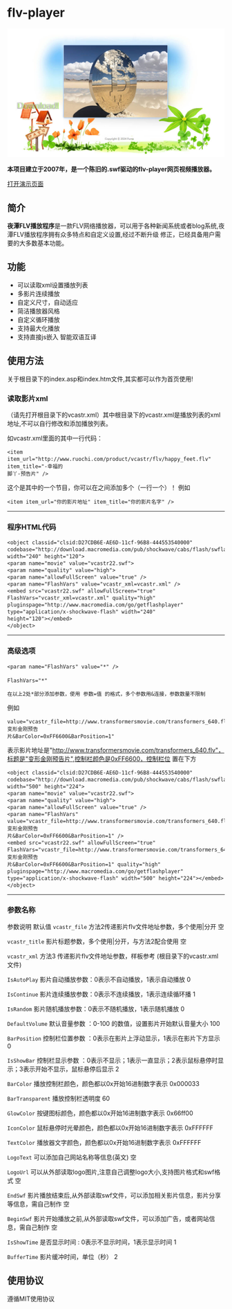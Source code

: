 # flv-player

![pic](images/demo.jpg)

**本项目建立于2007年，是一个陈旧的.swf驱动的flv-player网页视频播放器。**

[打开演示页面](https://nihility-ming.github.io/flv-player/)

## 简介

**夜潭FLV播放程序**是一款FLV网络播放器，可以用于各种新闻系统或者blog系统,夜潭FLV播放程序拥有众多特点和自定义设置,经过不断升级
修正，已经具备用户需要的大多数基本功能。

## 功能

- 可以读取xml设置播放列表
- 多影片连续播放
- 自定义尺寸，自动适应
- 简洁播放器风格
- 自定义循环播放
- 支持最大化播放
- 支持直接js嵌入 智能双语互译


## 使用方法

关于根目录下的index.asp和index.htm文件,其实都可以作为首页使用!

### 读取影片xml

（请先打开根目录下的vcastr.xml）其中根目录下的vcastr.xml是播放列表的xml地址,不可以自行修改和添加播放列表。

如vcastr.xml里面的其中一行代码：
```
<item item_url="http://www.ruochi.com/product/vcastr/flv/happy_feet.flv" item_title="-幸福的
脚丫-预告片" />
```

这个是其中的一个节目，你可以在<vcaster></vcaster>之间添加多个（一行一个）！
例如

```
<item item_url="你的影片地址" item_title="你的影片名字" />
```

----

### 程序HTML代码

```
<object classid="clsid:D27CDB6E-AE6D-11cf-96B8-444553540000"
codebase="http://download.macromedia.com/pub/shockwave/cabs/flash/swflash.cab#version=6,0,29,0" width="240" height="120">
<param name="movie" value="vcastr22.swf">
<param name="quality" value="high">
<param name="allowFullScreen" value="true" />
<param name="FlashVars" value="vcastr_xml=vcastr.xml" />
<embed src="vcastr22.swf" allowFullScreen="true" FlashVars="vcastr_xml=vcastr.xml" quality="high"
pluginspage="http://www.macromedia.com/go/getflashplayer" type="application/x-shockwave-flash" width="240"
height="120"></embed>
</object>
```

----

### 高级选项

```
<param name="FlashVars" value="*" />

FlashVars="*"
```

`在以上2处*部分添加参数，使用 参数=值 的格式，多个参数用&连接，参数数量不限制`

例如

```
value="vcastr_file=http://www.transformersmovie.com/transformers_640.flv&vcastr_title=变形金刚预告
片&BarColor=0xFF6600&BarPosition=1"
```

表示影片地址是"http://www.transformersmovie.com/transformers_640.flv"，标题是"变形金刚预告片",控制栏颜色是0xFF6600，控制栏位
置在下方


```
<object classid="clsid:D27CDB6E-AE6D-11cf-96B8-444553540000"
codebase="http://download.macromedia.com/pub/shockwave/cabs/flash/swflash.cab#version=6,0,29,0" width="500" height="224">
<param name="movie" value="vcastr22.swf">
<param name="quality" value="high">
<param name="allowFullScreen" value="true" />
<param name="FlashVars" value="vcastr_file=http://www.transformersmovie.com/transformers_640.flv&vcastr_title=变形金刚预告
片&BarColor=0xFF6600&BarPosition=1" />
<embed src="vcastr22.swf" allowFullScreen="true"
FlashVars="vcastr_file=http://www.transformersmovie.com/transformers_640.flv&vcastr_title=变形金刚预告
片&BarColor=0xFF6600&BarPosition=1" quality="high" pluginspage="http://www.macromedia.com/go/getflashplayer"
type="application/x-shockwave-flash" width="500" height="224"></embed>
</object>
```

----

### 参数名称
参数说明	默认值
`vcastr_file` 方法2传递影片flv文件地址参数，多个使用|分开 空

`vcastr_title` 影片标题参数，多个使用|分开，与方法2配合使用 空

`vcastr_xml` 方法3 传递影片flv文件地址参数，样板参考 (根目录下的vcastr.xml 文件)

`IsAutoPlay` 影片自动播放参数：0表示不自动播放，1表示自动播放 0

`IsContinue` 影片连续播放参数：0表示不连续播放，1表示连续循环播 1

`IsRandom` 影片随机播放参数：0表示不随机播放，1表示随机播放 0

`DefaultVolume` 默认音量参数 ：0-100 的数值，设置影片开始默认音量大小 100

`BarPosition` 控制栏位置参数 ：0表示在影片上浮动显示，1表示在影片下方显示 0

`IsShowBar` 控制栏显示参数 ：0表示不显示；1表示一直显示；2表示鼠标悬停时显示；3表示开始不显示，鼠标悬停后显示 2

`BarColor` 播放控制栏颜色，颜色都以0x开始16进制数字表示 0x000033

`BarTransparent` 播放控制栏透明度 60

`GlowColor` 按键图标颜色，颜色都以0x开始16进制数字表示 0x66ff00

`IconColor` 鼠标悬停时光晕颜色，颜色都以0x开始16进制数字表示 0xFFFFFF

`TextColor` 播放器文字颜色，颜色都以0x开始16进制数字表示 0xFFFFFF

`LogoText` 可以添加自己网站名称等信息(英文) 空

`LogoUrl` 可以从外部读取logo图片,注意自己调整logo大小,支持图片格式和swf格式 空

`EndSwf` 影片播放结束后,从外部读取swf文件，可以添加相关影片信息，影片分享等信息，需自己制作 空

`BeginSwf` 影片开始播放之前,从外部读取swf文件，可以添加广告，或者网站信息，需自己制作 空

`IsShowTime` 是否显示时间 : 0表示不显示时间，1表示显示时间 1

`BufferTime` 影片缓冲时间，单位（秒） 2

## 使用协议

遵循MIT使用协议
